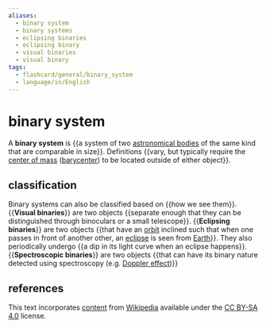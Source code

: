 ```yaml
---
aliases:
  - binary system
  - binary systems
  - eclipsing binaries
  - eclipsing binary
  - visual binaries
  - visual binary
tags:
  - flashcard/general/binary_system
  - language/in/English
---
```


# binary system

A __binary system__ is {{a system of two [astronomical bodies](astronomical%20object.md) of the same kind that are comparable in size}}. Definitions {{vary, but typically require the [center of mass](center%20of%20mass.md) ([barycenter](barycenter%20(astronomy).md)) to be located outside of either object}}. <!--SR:!2024-07-27,4,270!2024-07-27,4,270-->

## classification

Binary systems can also be classified based on {{how we see them}}. {{__Visual binaries__}} are two objects {{separate enough that they can be distinguished through binoculars or a small telescope}}. {{__Eclipsing binaries__}} are two objects {{that have an [orbit](orbit.md) inclined such that when one passes in front of another other, an [eclipse](eclipse.md) is seen from [Earth](Earth.md)}}. They also periodically undergo {{a dip in its light curve when an eclipse happens}}. {{__Spectroscopic binaries__}} are two objects {{that can have its binary nature detected using spectroscopy (e.g. [Doppler effect](Doppler%20effect.md))}} <!--SR:!2024-07-27,4,270!2024-07-27,4,270!2024-07-27,4,270!2024-07-27,4,270!2024-07-27,4,270!2024-07-27,4,270!2024-07-27,4,270!2024-07-27,4,270-->

## references

This text incorporates [content](https://en.wikipedia.org/wiki/binary_system) from [Wikipedia](Wikipedia.md) available under the [CC BY-SA 4.0](https://creativecommons.org/licenses/by-sa/4.0/) license.

